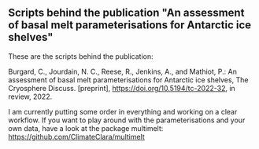 
Scripts behind the publication "An assessment of basal melt parameterisations for Antarctic ice shelves"
--------------------------------------------------------------------------------------------------------

These are the scripts behind the publication: 

Burgard, C., Jourdain, N. C., Reese, R., Jenkins, A., and Mathiot, P.: An assessment of basal melt parameterisations for Antarctic ice shelves, The Cryosphere Discuss. [preprint], https://doi.org/10.5194/tc-2022-32, in review, 2022. 

I am currently putting some order in everything and working on a clear workflow. If you want to play around with the parameterisations and your own data, have a look at the package multimelt: https://github.com/ClimateClara/multimelt
